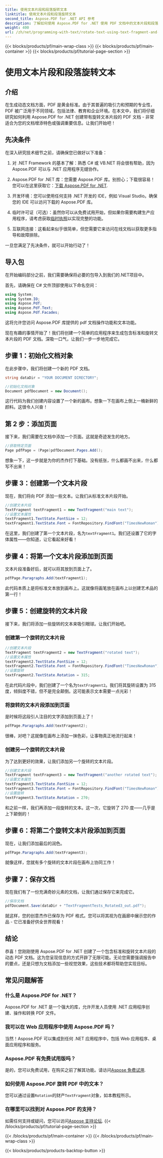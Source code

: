 ```yaml
---
title: 使用文本片段和段落旋转文本
linktitle: 使用文本片段和段落旋转文本
second_title: Aspose.PDF for .NET API 参考
description: 了解如何使用 Aspose.PDF for .NET 使用 PDF 文档中的文本片段和段落旋转文本。
weight: 400
url: /zh/net/programming-with-text/rotate-text-using-text-fragment-and-paragraph/
---
```


{{< blocks/products/pf/main-wrap-class >}}
{{< blocks/products/pf/main-container >}}
{{< blocks/products/pf/tutorial-page-section >}}

# 使用文本片段和段落旋转文本

## 介绍

在生成动态文档方面，PDF 是黄金标准。由于其普遍的吸引力和预期的专业性，PDF 被广泛用于不同领域，包括法律、教育和企业环境。在本文中，我们将仔细研究如何利用 Aspose.PDF for .NET 创建带有旋转文本片段的 PDF 文档 - 非常适合为您的文档增添特色或强调重要信息。让我们开始吧！

## 先决条件

在深入研究技术细节之前，请确保您已做好以下准备：

1. 对 .NET Framework 的基本了解：熟悉 C# 或 VB.NET 将会很有帮助，因为 Aspose.PDF 可以与 .NET 应用程序无缝协作。
  
2.  Aspose.PDF for .NET 库：您需要 Aspose.PDF 库。别担心；下载很容易！您可以在这里获取它：[下载 Aspose.PDF for .NET](https://releases.aspose.com/pdf/net/).

3. 开发环境：您可以使用任何支持 .NET 开发的 IDE，例如 Visual Studio。确保您的 IDE 可以访问下载的 Aspose.PDF 库。

4. 临时许可证（可选）：虽然你可以从免费试用开始，但如果你需要构建生产应用程序，请考虑获取[临时执照](https://purchase.aspose.com/temporary-license/)以实现完整的功能。

5. 互联网连接：这看起来似乎很简单，但您需要它来访问在线文档以获取更多指导和故障排除。

一旦您满足了先决条件，就可以开始行动了！

## 导入包

在开始编码部分之前，我们需要确保将必要的包导入到我们的.NET项目中。 

首先，请确保在 C# 文件顶部使用以下命名空间：

```csharp
using System;
using System.IO;
using Aspose.Pdf;
using Aspose.Pdf.Text;
using Aspose.Pdf.Facades;
```

这将允许您访问 Aspose.PDF 库提供的 pdf 文档操作功能和文本功能。

现在有趣的事情开始了！我们将创建一个简单的应用程序来生成包含标准和旋转文本片段的 PDF 文档。深吸一口气，让我们一步一步地完成它。

## 步骤 1：初始化文档对象

在此步骤中，我们将创建一个新的 PDF 文档。

```csharp
string dataDir = "YOUR DOCUMENT DIRECTORY";

//初始化文档对象
Document pdfDocument = new Document();
```

这行代码为我们创建内容设置了一个新的画布。想象一下在画布上倒上一桶新鲜的颜料。这很令人兴奋！

## 第 2 步：添加页面

接下来，我们需要在文档中添加一个页面。这就是奇迹发生的地方。

```csharp
//获取特定页面
Page pdfPage = (Page)pdfDocument.Pages.Add();
```

想象一下，这一步就是为你的杰作打下基础。没有纸张，什么都画不出来，什么都写不出来！

## 步骤 3：创建第一个文本片段

现在，我们将向 PDF 添加一些文本。让我们从标准文本片段开始。

```csharp
//创建文本片段
TextFragment textFragment1 = new TextFragment("main text");
//设置文本属性
textFragment1.TextState.FontSize = 12;
textFragment1.TextState.Font = FontRepository.FindFont("TimesNewRoman");
```

在这里，我们创建了第一个文本片段，名为`textFragment1`。我们还设置了它的字体属性——你知道，让它看起来好看！

## 步骤 4：将第一个文本片段添加到页面

文本片段准备好后，就可以将其放到页面上了。

```csharp
pdfPage.Paragraphs.Add(textFragment1);
```

此代码本质上是将标准文本放到画布上。这就像将画笔放在画布上以创建艺术品的第一行！

## 步骤 5：创建旋转的文本片段

接下来，我们将添加一些旋转的文本来吸引眼球。让我们开始吧。

### 创建第一个旋转的文本片段

```csharp
//创建文本片段
TextFragment textFragment2 = new TextFragment("rotated text");
//设置文本属性
textFragment2.TextState.FontSize = 12;
textFragment2.TextState.Font = FontRepository.FindFont("TimesNewRoman");
//设置旋转
textFragment2.TextState.Rotation = 315;
```

在此代码片段中，我们创建了一个名为`textFragment2`。我们将其旋转设置为 315 度，倾斜度不错，但不是完全颠倒。这可能表示文本需要一点光彩！

### 将旋转的文本片段添加到页面

是时候将这段引人注目的文字添加到页面上了！

```csharp
pdfPage.Paragraphs.Add(textFragment2);
```

很棒，对吧？这就像在画布上添加一抹色彩，让事物真正地流行起来！

### 创建另一个旋转的文本片段

为了达到更好的效果，让我们添加另一个旋转的文本片段。

```csharp
//创建文本片段
TextFragment textFragment3 = new TextFragment("another rotated text");
//设置文本属性
textFragment3.TextState.FontSize = 12;
textFragment3.TextState.Font = FontRepository.FindFont("TimesNewRoman");
//设置旋转
textFragment3.TextState.Rotation = 270;
```

和之前一样，我们再添加一段旋转的文本。这一次，它旋转了 270 度——几乎是上下颠倒的！

## 步骤 6：将第二个旋转文本片段添加到页面

现在，让我们添加最后的润色。

```csharp
pdfPage.Paragraphs.Add(textFragment3);
```

就像这样，您就有多个旋转的文本片段在画布上协同工作！

## 步骤 7：保存文档

现在我们有了一份充满奇妙元素的文档，让我们通过保存它来完成它。

```csharp
//保存文档
pdfDocument.Save(dataDir + "TextFragmentTests_Rotated3_out.pdf");
```

就这样，您的创意杰作已保存为 PDF 格式。您可以将其视为在画廊中展示您的作品 - 它已准备好供全世界观看！

## 结论

恭喜！您刚刚使用 Aspose.PDF for .NET 创建了一个包含标准和旋转文本片段的动态 PDF 文档。这为您呈现信息的方式开辟了无限可能。无论您需要强调报告中的要点，还是只想为文档添加一些视觉效果，这些技术都将帮助您实现目标。

## 常见问题解答

### 什么是 Aspose.PDF for .NET？

Aspose.PDF for .NET 是一个强大的库，允许开发人员使用 .NET 应用程序创建、操作和转换 PDF 文件。

### 我可以在 Web 应用程序中使用 Aspose.PDF 吗？

当然！Aspose.PDF 可以集成到任何 .NET 应用程序中，包括 Web 应用程序、桌面应用程序和服务。

### Aspose.PDF 有免费试用版吗？

是的，您可以免费试用，在购买之前了解其功能。请访问[Aspose 免费试用](https://releases.aspose.com/).

### 如何使用 Aspose.PDF 旋转 PDF 中的文本？

您可以通过设置`Rotation`的财产`TextFragment`对象，如本教程所示。

### 在哪里可以找到对 Aspose.PDF 的支持？

如需任何支持或疑问，您可以访问[Aspose 支持论坛](https://forum.aspose.com/c/pdf/10).
{{< /blocks/products/pf/tutorial-page-section >}}

{{< /blocks/products/pf/main-container >}}
{{< /blocks/products/pf/main-wrap-class >}}

{{< blocks/products/products-backtop-button >}}
